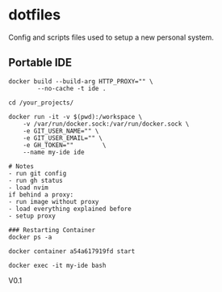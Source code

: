 # dotfiles

Config and scripts files used to setup a new personal system. 

## Portable IDE

```
docker build --build-arg HTTP_PROXY="" \
        --no-cache -t ide .

cd /your_projects/

docker run -it -v $(pwd):/workspace \
    -v /var/run/docker.sock:/var/run/docker.sock \
    -e GIT_USER_NAME="" \
    -e GIT_USER_EMAIL="" \
    -e GH_TOKEN=""        \
    --name my-ide ide

# Notes
- run git config
- run gh status
- load nvim
if behind a proxy:
- run image without proxy
- load everything explained before
- setup proxy

### Restarting Container
docker ps -a

docker container a54a617919fd start

docker exec -it my-ide bash
```

V0.1
